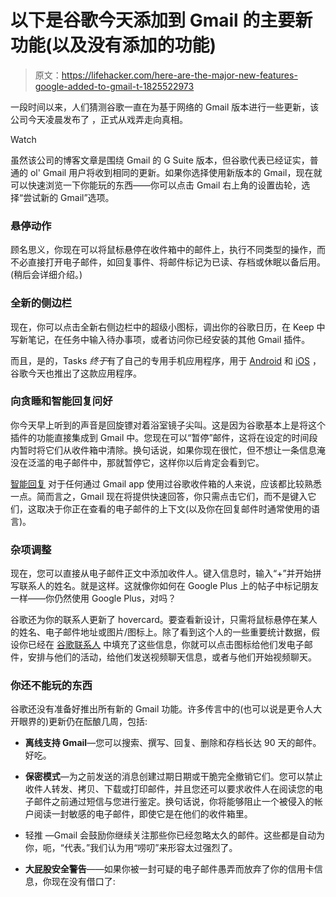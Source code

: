 # 以下是谷歌今天添加到 Gmail 的主要新功能(以及没有添加的功能)

> 原文：<https://lifehacker.com/here-are-the-major-new-features-google-added-to-gmail-t-1825522973>

一段时间以来，人们猜测谷歌一直在为基于网络的 Gmail 版本进行一些更新，该公司今天凌晨发布了 ，正式从戏弄走向真相。

Watch

虽然该公司的博客文章是围绕 Gmail 的 G Suite 版本，但谷歌代表已经证实，普通的 ol' Gmail 用户将收到相同的更新。如果你选择使用新版本的 Gmail，现在就可以快速浏览一下你能玩的东西——你可以点击 Gmail 右上角的设置齿轮，选择“尝试新的 Gmail”选项。

### 悬停动作

顾名思义，你现在可以将鼠标悬停在收件箱中的邮件上，执行不同类型的操作，而不必直接打开电子邮件，如回复事件、将邮件标记为已读、存档或休眠以备后用。(稍后会详细介绍。)

### 全新的侧边栏

现在，你可以点击全新右侧边栏中的超级小图标，调出你的谷歌日历，在 Keep 中写新笔记，在任务中输入待办事项，或者访问你已经安装的其他 Gmail 插件。

而且，是的，Tasks *终于*有了自己的专用手机应用程序，用于 [Android](https://play.google.com/store/apps/details?id=com.google.android.apps.tasks) 和 [iOS](https://itunes.apple.com/us/app/google-tasks/id1353634006?ls=1&mt=8) ，谷歌今天也推出了这款应用程序。

### 向贪睡和智能回复问好

你今天早上听到的声音是回旋镖对着浴室镜子尖叫。这是因为谷歌基本上是将这个插件的功能直接集成到 Gmail 中。您现在可以“暂停”邮件，这将在设定的时间段内暂时将它们从收件箱中清除。换句话说，如果你现在很忙，但不想让一条信息淹没在泛滥的电子邮件中，那就暂停它，这样你以后肯定会看到它。

[智能回复](https://blog.google/products/gmail/save-time-with-smart-reply-in-gmail/) 对于任何通过 Gmail app 使用过谷歌收件箱的人来说，应该都比较熟悉一点。简而言之，Gmail 现在将提供快速回答，你只需点击它们，而不是键入它们，这取决于你正在查看的电子邮件的上下文(以及你在回复邮件时通常使用的语言)。

### 杂项调整

现在，您可以直接从电子邮件正文中添加收件人。键入信息时，输入“+”并开始拼写联系人的姓名。就是这样。这就像你如何在 Google Plus 上的帖子中标记朋友一样——你仍然使用 Google Plus，对吗？

谷歌还为你的联系人更新了 hovercard。要查看新设计，只需将鼠标悬停在某人的姓名、电子邮件地址或图片/图标上。除了看到这个人的一些重要统计数据，假设你已经在 [谷歌联系人](https://www.google.com/contacts/) 中填充了这些信息，你就可以点击图标给他们发电子邮件，安排与他们的活动，给他们发送视频聊天信息，或者与他们开始视频聊天。

### 你还不能玩的东西

谷歌还没有准备好推出所有新的 Gmail 功能。许多传言中的(也可以说是更令人大开眼界的)更新仍在酝酿几周，包括:

*   **离线支持 Gmail**—您可以搜索、撰写、回复、删除和存档长达 90 天的邮件。好吃。

*   **保密模式**—为之前发送的消息创建过期日期或干脆完全撤销它们。您可以禁止收件人转发、拷贝、下载或打印邮件，并且您还可以要求收件人在阅读您的电子邮件之前通过短信与您进行鉴定。换句话说，你将能够阻止一个被侵入的帐户阅读一封敏感的电子邮件，即使它是在他们的收件箱里。
*   轻推 —Gmail 会鼓励你继续关注那些你已经忽略太久的邮件。这些都是自动为你，呃，“代表。”我们认为用“唠叨”来形容太过强烈了。
*   **大屁股安全警告**——如果你被一封可疑的电子邮件愚弄而放弃了你的信用卡信息，你现在没有借口了: